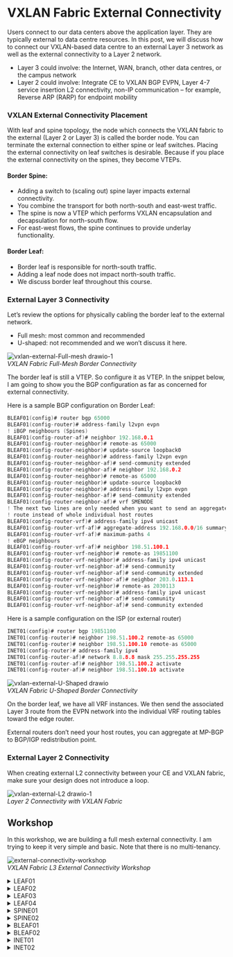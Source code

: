 # VXLAN Fabric External Connectivity
Users connect to our data centers above the application layer. They are typically external to data centre resources. In this post, we will discuss how to connect our VXLAN-based data centre to an external Layer 3 network as well as the external connectivity to a Layer 2 network.

  * Layer 3 could involve: the Internet, WAN, branch, other data centres, or the campus network
  * Layer 2 could involve: Integrate CE to VXLAN BGP EVPN, Layer 4-7 service insertion L2 connectivity, non-IP communication – for example, Reverse ARP (RARP) for endpoint mobility

### VXLAN External Connectivity Placement
With leaf and spine topology, the node which connects the VXLAN fabric to the external (Layer 2 or Layer 3) is called the border node. You can terminate the external connection to either spine or leaf switches. Placing the external connectivity on leaf switches is desirable. Because if you place the external connectivity on the spines, they become VTEPs.

#### Border Spine:

* Adding a switch to (scaling out) spine layer impacts external connectivity.
* You combine the transport for both north-south and east-west traffic.
* The spine is now a VTEP which performs VXLAN encapsulation and decapsulation for north-south flow.
* For east-west flows, the spine continues to provide underlay functionality.

#### Border Leaf:

* Border leaf is responsible for north-south traffic.
* Adding a leaf node does not impact north-south traffic.
* We discuss border leaf throughout this course.

### External Layer 3 Connectivity

Let’s review the options for physically cabling the border leaf to the external network.
* Full mesh: most common and recommended
* U-shaped: not recommended and we won’t discuss it here.

![vxlan-external-Full-mesh drawio-1](https://user-images.githubusercontent.com/31813625/232337073-648f071c-df59-4c40-af91-80df7140dbd4.svg)
<br /> *VXLAN Fabric Full-Mesh Border Connectivity*

The border leaf is still a VTEP. So configure it as VTEP. In the snippet below, I am going to show you the BGP configuration as far as concerned for external connectivity.

Here is a sample BGP configuration on Border Leaf:

```c
BLEAF01(config)# router bgp 65000
BLEAF01(config-router)# address-family l2vpn evpn
! iBGP neighbours (Spines)
BLEAF01(config-router-af)# neighbor 192.168.0.1
BLEAF01(config-router-neighbor)# remote-as 65000
BLEAF01(config-router-neighbor)# update-source loopback0
BLEAF01(config-router-neighbor)# address-family l2vpn evpn
BLEAF01(config-router-neighbor-af)# send-community extended
BLEAF01(config-router-neighbor-af)# neighbor 192.168.0.2
BLEAF01(config-router-neighbor)# remote-as 65000
BLEAF01(config-router-neighbor)# update-source loopback0
BLEAF01(config-router-neighbor)# address-family l2vpn evpn
BLEAF01(config-router-neighbor-af)# send-community extended
BLEAF01(config-router-neighbor-af)# vrf SMENODE
! The next two lines are only needed when you want to send an aggregate
! route instead of whole individual host routes
BLEAF01(config-router-vrf)# address-family ipv4 unicast
BLEAF01(config-router-vrf-af)# aggregate-address 192.168.0.0/16 summary-only
BLEAF01(config-router-vrf-af)# maximum-paths 4
! eBGP neighbours
BLEAF01(config-router-vrf-af)# neighbor 198.51.100.1
BLEAF01(config-router-vrf-neighbor)# remote-as 19851100
BLEAF01(config-router-vrf-neighbor)# address-family ipv4 unicast
BLEAF01(config-router-vrf-neighbor-af)# send-community
BLEAF01(config-router-vrf-neighbor-af)# send-community extended
BLEAF01(config-router-vrf-neighbor-af)# neighbor 203.0.113.1
BLEAF01(config-router-vrf-neighbor)# remote-as 2030113
BLEAF01(config-router-vrf-neighbor)# address-family ipv4 unicast
BLEAF01(config-router-vrf-neighbor-af)# send-community
BLEAF01(config-router-vrf-neighbor-af)# send-community extended
```
Here is a sample configuration on the ISP (or external router)
```c
INET01(config)# router bgp 19851100
INET01(config-router)# neighbor 198.51.100.2 remote-as 65000
INET01(config-router)# neighbor 198.51.100.10 remote-as 65000
INET01(config-router)# address-family ipv4
INET01(config-router-af)# network 8.8.8.8 mask 255.255.255.255
INET01(config-router-af)# neighbor 198.51.100.2 activate
INET01(config-router-af)# neighbor 198.51.100.10 activate
```


![vxlan-external-U-Shaped drawio](https://user-images.githubusercontent.com/31813625/232337233-fe3b9a48-4d4c-42aa-a8dc-3dec5a80d630.svg)
<br /> *VXLAN Fabric U-Shaped Border Connectivity*

On the border leaf, we have all VRF instances. We then send the associated Layer 3 route from the EVPN network into the individual VRF routing tables toward the edge router.

External routers don’t need your host routes, you can aggregate at MP-BGP to BGP/IGP redistribution point.

### External Layer 2 Connectivity
When creating external L2 connectivity between your CE and VXLAN fabric, make sure your design does not introduce a loop.

![vxlan-external-L2 drawio-1](https://user-images.githubusercontent.com/31813625/232337376-04d304a5-704c-43f1-afac-7064baea03ff.svg)
<br /> *Layer 2 Connectivity with VXLAN Fabric*

## Workshop
In this workshop, we are building a full mesh external connectivity. I am trying to keep it very simple and basic. Note that there is no multi-tenancy.

![external-connectivity-workshop](https://user-images.githubusercontent.com/31813625/232337435-1fed07e1-cb8f-4132-8f97-93a5ac587dd0.jpg)
<br /> *VXLAN Fabric L3 External Connectivity Workshop*

<details>
 
<summary>LEAF01</summary>

```elixir
hostname LEAF01

nv overlay evpn
feature bgp
feature pim
feature isis
feature fabric forwarding
feature interface-vlan
feature vn-segment-vlan-based
feature nv overlay

fabric forwarding anycast-gateway-mac 0001.0001.0001
ip pim rp-address 192.168.0.254 group-list 224.0.0.0/4
ip pim ssm range 232.0.0.0/8
vlan 1,100,200,3967
vlan 100
  vn-segment 20100
vlan 200
  vn-segment 20200
vlan 3967
  name L3VNI
  vn-segment 23967

vrf context SMENODE
  vni 23967
  rd auto
  address-family ipv4 unicast
    route-target both auto
    route-target both auto evpn

interface Vlan100
  no shutdown
  vrf member SMENODE
  ip address 192.168.100.254/24
  fabric forwarding mode anycast-gateway

interface Vlan200
  no shutdown
  vrf member SMENODE
  ip address 192.168.200.254/24
  fabric forwarding mode anycast-gateway

interface Vlan3967
  no shutdown
  vrf member SMENODE
  ip forward

interface nve1
  no shutdown
  host-reachability protocol bgp
  source-interface loopback1
  member vni 20100
    mcast-group 239.1.1.100
  member vni 20200
    mcast-group 239.1.1.200
  member vni 23967 associate-vrf

interface Ethernet1/1
  description FABRIC
  no switchport
  medium p2p
  ip unnumbered loopback0
  ip router isis UNDERLAY
  ip pim sparse-mode
  no shutdown

interface Ethernet1/2
  description FABRIC
  no switchport
  medium p2p
  ip unnumbered loopback0
  ip router isis UNDERLAY
  ip pim sparse-mode
  no shutdown

interface Ethernet1/41
  switchport access vlan 100
  spanning-tree port type edge

interface Ethernet1/42
  switchport access vlan 200
  spanning-tree port type edge

interface loopback0
  ip address 192.168.1.1/32
  ip router isis UNDERLAY
  ip pim sparse-mode

interface loopback1
  description NVE
  ip address 192.168.250.1/32
  ip router isis UNDERLAY
  ip pim sparse-mode

router isis UNDERLAY
  net 49.0000.0000.1001.00
  is-type level-2
router bgp 65000
  neighbor 192.168.0.1
    remote-as 65000
    update-source loopback0
    address-family l2vpn evpn
      send-community extended
  neighbor 192.168.0.2
    remote-as 65000
    update-source loopback0
    address-family l2vpn evpn
      send-community extended
evpn
  vni 20100 l2
    rd auto
    route-target import auto
    route-target export auto
  vni 20200 l2
    rd auto
    route-target import auto
    route-target export auto
```

</details>

<details>

<summary>LEAF02</summary>

```elixir
hostname LEAF02

nv overlay evpn
feature bgp
feature pim
feature isis
feature fabric forwarding
feature interface-vlan
feature vn-segment-vlan-based
feature nv overlay

fabric forwarding anycast-gateway-mac 0001.0001.0001
ip pim rp-address 192.168.0.254 group-list 224.0.0.0/4
ip pim ssm range 232.0.0.0/8
vlan 1,100,200,3967
vlan 100
  vn-segment 20100
vlan 200
  vn-segment 20200
vlan 3967
  name L3VNI
  vn-segment 23967

vrf context SMENODE
  vni 23967
  rd auto
  address-family ipv4 unicast
    route-target both auto
    route-target both auto evpn

interface Vlan100
  no shutdown
  vrf member SMENODE
  ip address 192.168.100.254/24
  fabric forwarding mode anycast-gateway

interface Vlan200
  no shutdown
  vrf member SMENODE
  ip address 192.168.200.254/24
  fabric forwarding mode anycast-gateway

interface Vlan3967
  no shutdown
  vrf member SMENODE
  ip forward

interface nve1
  no shutdown
  host-reachability protocol bgp
  source-interface loopback1
  member vni 20100
    mcast-group 239.1.1.100
  member vni 20200
    mcast-group 239.1.1.200
  member vni 23967 associate-vrf

interface Ethernet1/1
  description FABRIC
  no switchport
  medium p2p
  ip unnumbered loopback0
  ip router isis UNDERLAY
  ip pim sparse-mode
  no shutdown

interface Ethernet1/2
  description FABRIC
  no switchport
  medium p2p
  ip unnumbered loopback0
  ip router isis UNDERLAY
  ip pim sparse-mode
  no shutdown

interface Ethernet1/41
  switchport access vlan 100
  spanning-tree port type edge

interface Ethernet1/42
  switchport access vlan 200
  spanning-tree port type edge

interface mgmt0
  vrf member management

interface loopback0
  ip address 192.168.1.2/32
  ip router isis UNDERLAY
  ip pim sparse-mode

interface loopback1
  description NVE
  ip address 192.168.250.2/32
  ip router isis UNDERLAY
  ip pim sparse-mode

router isis UNDERLAY
  net 49.0000.0000.1002.00
  is-type level-2
router bgp 65000
  neighbor 192.168.0.1
    remote-as 65000
    update-source loopback0
    address-family l2vpn evpn
      send-community extended
  neighbor 192.168.0.2
    remote-as 65000
    update-source loopback0
    address-family l2vpn evpn
      send-community extended
evpn
  vni 20100 l2
    rd auto
    route-target import auto
    route-target export auto
  vni 20200 l2
    rd auto
    route-target import auto
    route-target export auto
```    
</details>

<details>

<summary>LEAF03</summary>

```elixir
hostname LEAF03

nv overlay evpn
feature bgp
feature pim
feature isis
feature fabric forwarding
feature interface-vlan
feature vn-segment-vlan-based
feature nv overlay

fabric forwarding anycast-gateway-mac 0001.0001.0001
ip pim rp-address 192.168.0.254 group-list 224.0.0.0/4
ip pim ssm range 232.0.0.0/8
vlan 1,100,200,3967
vlan 100
  vn-segment 20100
vlan 200
  vn-segment 20200
vlan 3967
  name L3VNI
  vn-segment 23967

vrf context SMENODE
  vni 23967
  rd auto
  address-family ipv4 unicast
    route-target both auto
    route-target both auto evpn

interface Vlan100
  no shutdown
  vrf member SMENODE
  ip address 192.168.100.254/24
  fabric forwarding mode anycast-gateway

interface Vlan200
  no shutdown
  vrf member SMENODE
  ip address 192.168.200.254/24
  fabric forwarding mode anycast-gateway

interface Vlan3967
  no shutdown
  vrf member SMENODE
  ip forward

interface nve1
  no shutdown
  host-reachability protocol bgp
  source-interface loopback1
  member vni 20100
    mcast-group 239.1.1.100
  member vni 20200
    mcast-group 239.1.1.200
  member vni 23967 associate-vrf

interface Ethernet1/1
  description FABRIC
  no switchport
  medium p2p
  ip unnumbered loopback0
  ip router isis UNDERLAY
  ip pim sparse-mode
  no shutdown

interface Ethernet1/2
  description FABRIC
  no switchport
  medium p2p
  ip unnumbered loopback0
  ip router isis UNDERLAY
  ip pim sparse-mode
  no shutdown

interface Ethernet1/41
  switchport access vlan 100
  spanning-tree port type edge

interface Ethernet1/42
  switchport access vlan 200
  spanning-tree port type edge

interface loopback0
  ip address 192.168.1.3/32
  ip router isis UNDERLAY
  ip pim sparse-mode

interface loopback1
  description NVE
  ip address 192.168.250.3/32
  ip router isis UNDERLAY
  ip pim sparse-mode

router isis UNDERLAY
  net 49.0000.0000.1003.00
  is-type level-2
router bgp 65000
  neighbor 192.168.0.1
    remote-as 65000
    update-source loopback0
    address-family l2vpn evpn
      send-community extended
  neighbor 192.168.0.2
    remote-as 65000
    update-source loopback0
    address-family l2vpn evpn
      send-community extended
evpn
  vni 20100 l2
    rd auto
    route-target import auto
    route-target export auto
  vni 20200 l2
    rd auto
    route-target import auto
    route-target export auto
```
</details>

<details>

<summary>LEAF04</summary>

```elixir
hostname LEAF04

nv overlay evpn
feature bgp
feature pim
feature isis
feature fabric forwarding
feature interface-vlan
feature vn-segment-vlan-based
feature nv overlay

fabric forwarding anycast-gateway-mac 0001.0001.0001
ip pim rp-address 192.168.0.254 group-list 224.0.0.0/4
ip pim ssm range 232.0.0.0/8
vlan 1,100,200,3967
vlan 100
  vn-segment 20100
vlan 200
  vn-segment 20200
vlan 3967
  name L3VNI
  vn-segment 23967

vrf context SMENODE
  vni 23967
  rd auto
  address-family ipv4 unicast
    route-target both auto
    route-target both auto evpn

interface Vlan100
  no shutdown
  vrf member SMENODE
  ip address 192.168.100.254/24
  fabric forwarding mode anycast-gateway

interface Vlan200
  no shutdown
  vrf member SMENODE
  ip address 192.168.200.254/24
  fabric forwarding mode anycast-gateway

interface Vlan3967
  no shutdown
  vrf member SMENODE
  ip forward

interface nve1
  no shutdown
  host-reachability protocol bgp
  source-interface loopback1
  member vni 20100
    mcast-group 239.1.1.100
  member vni 20200
    mcast-group 239.1.1.200
  member vni 23967 associate-vrf

interface Ethernet1/1
  description FABRIC
  no switchport
  medium p2p
  ip unnumbered loopback0
  ip router isis UNDERLAY
  ip pim sparse-mode
  no shutdown

interface Ethernet1/2
  description FABRIC
  no switchport
  medium p2p
  ip unnumbered loopback0
  ip router isis UNDERLAY
  ip pim sparse-mode
  no shutdown

interface Ethernet1/41
  switchport access vlan 100
  spanning-tree port type edge

interface Ethernet1/42
  switchport access vlan 200
  spanning-tree port type edge

interface loopback0
  ip address 192.168.1.4/32
  ip router isis UNDERLAY
  ip pim sparse-mode

interface loopback1
  description NVE
  ip address 192.168.250.4/32
  ip router isis UNDERLAY
  ip pim sparse-mode

router isis UNDERLAY
  net 49.0000.0000.1004.00
  is-type level-2
router bgp 65000
  neighbor 192.168.0.1
    remote-as 65000
    update-source loopback0
    address-family l2vpn evpn
      send-community extended
  neighbor 192.168.0.2
    remote-as 65000
    update-source loopback0
    address-family l2vpn evpn
      send-community extended
evpn
  vni 20100 l2
    rd auto
    route-target import auto
    route-target export auto
  vni 20200 l2
    rd auto
    route-target import auto
    route-target export auto
```
</details>

<details>

<summary>SPINE01</summary>

```elixir
hostname SPINE01

nv overlay evpn
feature bgp
feature pim
feature isis

ip pim rp-address 192.168.0.254 group-list 224.0.0.0/4
ip pim ssm range 232.0.0.0/8
ip pim anycast-rp 192.168.0.254 192.168.0.1
ip pim anycast-rp 192.168.0.254 192.168.0.2

interface Ethernet1/1
  description FABRIC
  medium p2p
  ip unnumbered loopback0
  ip router isis UNDERLAY
  ip pim sparse-mode
  no shutdown

interface Ethernet1/2
  description FABRIC
  medium p2p
  ip unnumbered loopback0
  ip router isis UNDERLAY
  ip pim sparse-mode
  no shutdown

interface Ethernet1/3
  description FABRIC
  medium p2p
  ip unnumbered loopback0
  ip router isis UNDERLAY
  ip pim sparse-mode
  no shutdown

interface Ethernet1/4
  description FABRIC
  medium p2p
  ip unnumbered loopback0
  ip router isis UNDERLAY
  ip pim sparse-mode
  no shutdown

interface Ethernet1/5
  description FABRIC
  medium p2p
  ip unnumbered loopback0
  ip router isis UNDERLAY
  ip pim sparse-mode
  no shutdown

interface Ethernet1/6
  description FABRIC
  medium p2p
  ip unnumbered loopback0
  ip router isis UNDERLAY
  ip pim sparse-mode
  no shutdown

interface loopback0
  ip address 192.168.0.1/32
  ip router isis UNDERLAY
  ip pim sparse-mode

interface loopback254
  ip address 192.168.0.254/32
  ip router isis UNDERLAY
  ip pim sparse-mode

router isis UNDERLAY
  net 49.0000.0000.0001.00
  is-type level-2
router bgp 65000
  template peer-policy RR_PEER_POLICY
    send-community extended
    route-reflector-client
  template peer-session RR_PEER_SESSION
    remote-as 65000
    update-source loopback0
  neighbor 192.168.1.1
    inherit peer-session RR_PEER_SESSION
    address-family l2vpn evpn
      inherit peer-policy RR_PEER_POLICY 1
  neighbor 192.168.1.2
    inherit peer-session RR_PEER_SESSION
    address-family l2vpn evpn
      inherit peer-policy RR_PEER_POLICY 1
  neighbor 192.168.1.3
    inherit peer-session RR_PEER_SESSION
    address-family l2vpn evpn
      inherit peer-policy RR_PEER_POLICY 1
  neighbor 192.168.1.4
    inherit peer-session RR_PEER_SESSION
    address-family l2vpn evpn
      inherit peer-policy RR_PEER_POLICY 1
  neighbor 192.168.4.252
    inherit peer-session RR_PEER_SESSION
    address-family l2vpn evpn
      inherit peer-policy RR_PEER_POLICY 1
  neighbor 192.168.4.253
    inherit peer-session RR_PEER_SESSION
    address-family l2vpn evpn
      inherit peer-policy RR_PEER_POLICY 1
```
</details>

<details>

<summary>SPINE02</summary>

```elixir
hostname SPINE02

nv overlay evpn
feature bgp
feature pim
feature isis

ip pim rp-address 192.168.0.254 group-list 224.0.0.0/4
ip pim ssm range 232.0.0.0/8
ip pim anycast-rp 192.168.0.254 192.168.0.1
ip pim anycast-rp 192.168.0.254 192.168.0.2

interface Ethernet1/1
  description FABRIC
  medium p2p
  ip unnumbered loopback0
  ip router isis UNDERLAY
  ip pim sparse-mode
  no shutdown

interface Ethernet1/2
  description FABRIC
  medium p2p
  ip unnumbered loopback0
  ip router isis UNDERLAY
  ip pim sparse-mode
  no shutdown

interface Ethernet1/3
  description FABRIC
  medium p2p
  ip unnumbered loopback0
  ip router isis UNDERLAY
  ip pim sparse-mode
  no shutdown

interface Ethernet1/4
  description FABRIC
  medium p2p
  ip unnumbered loopback0
  ip router isis UNDERLAY
  ip pim sparse-mode
  no shutdown

interface Ethernet1/5
  description FABRIC
  medium p2p
  ip unnumbered loopback0
  ip router isis UNDERLAY
  ip pim sparse-mode
  no shutdown

interface Ethernet1/6
  description FABRIC
  medium p2p
  ip unnumbered loopback0
  ip router isis UNDERLAY
  ip pim sparse-mode
  no shutdown

interface loopback0
  ip address 192.168.0.2/32
  ip router isis UNDERLAY
  ip pim sparse-mode

interface loopback254
  ip address 192.168.0.254/32
  ip router isis UNDERLAY
  ip pim sparse-mode

router isis UNDERLAY
  net 49.0000.0000.0002.00
  is-type level-2
router bgp 65000
  template peer-policy RR_PEER_POLICY
    send-community extended
    route-reflector-client
  template peer-session RR_PEER_SESSION
    remote-as 65000
    update-source loopback0
  neighbor 192.168.1.1
    inherit peer-session RR_PEER_SESSION
    address-family l2vpn evpn
      inherit peer-policy RR_PEER_POLICY 1
  neighbor 192.168.1.2
    inherit peer-session RR_PEER_SESSION
    address-family l2vpn evpn
      inherit peer-policy RR_PEER_POLICY 1
  neighbor 192.168.1.3
    inherit peer-session RR_PEER_SESSION
    address-family l2vpn evpn
      inherit peer-policy RR_PEER_POLICY 1
  neighbor 192.168.1.4
    inherit peer-session RR_PEER_SESSION
    address-family l2vpn evpn
      inherit peer-policy RR_PEER_POLICY 1
  neighbor 192.168.4.252
    inherit peer-session RR_PEER_SESSION
    address-family l2vpn evpn
      inherit peer-policy RR_PEER_POLICY 1
  neighbor 192.168.4.253
    inherit peer-session RR_PEER_SESSION
    address-family l2vpn evpn
      inherit peer-policy RR_PEER_POLICY 1
```
</details>

<details>

<summary>BLEAF01</summary>

```elixir
hostname BLEAF01

nv overlay evpn
feature bgp
feature pim
feature isis
feature fabric forwarding
feature interface-vlan
feature vn-segment-vlan-based
feature nv overlay

ip pim ssm range 232.0.0.0/8
vlan 1,3967
vlan 3967
  vn-segment 23967

vrf context SMENODE
  vni 23967
  rd auto
  address-family ipv4 unicast
    route-target both auto
    route-target both auto evpn

interface Vlan3967
  no shutdown
  vrf member SMENODE
  ip forward

interface nve1
  no shutdown
  host-reachability protocol bgp
  source-interface loopback1
  member vni 20100
    mcast-group 239.1.1.100
  member vni 20200
    mcast-group 239.1.1.200
  member vni 23967 associate-vrf

interface Ethernet1/1
  description FABRIC
  no switchport
  medium p2p
  ip unnumbered loopback0
  ip router isis UNDERLAY
  ip pim sparse-mode
  no shutdown

interface Ethernet1/2
  description FABRIC
  no switchport
  medium p2p
  ip unnumbered loopback0
  ip router isis UNDERLAY
  ip pim sparse-mode
  no shutdown

interface Ethernet1/11
  no switchport
  vrf member SMENODE
  ip address 198.51.100.2/29
  no shutdown

interface Ethernet1/12
  no switchport
  vrf member SMENODE
  ip address 203.0.113.2/29
  no shutdown

interface loopback0
  ip address 192.168.4.252/32
  ip router isis UNDERLAY
  ip pim sparse-mode

interface loopback1
  description NVE
  ip address 192.168.253.252/32
  ip router isis UNDERLAY
  ip pim sparse-mode

router isis UNDERLAY
  net 49.0000.0000.2001.00
  is-type level-2
router bgp 65000
  address-family l2vpn evpn
  neighbor 192.168.0.1
    remote-as 65000
    update-source loopback0
    address-family l2vpn evpn
      send-community extended
  neighbor 192.168.0.2
    remote-as 65000
    update-source loopback0
    address-family l2vpn evpn
      send-community extended
  vrf SMENODE
    address-family ipv4 unicast
      aggregate-address 192.168.0.0/16 summary-only
    neighbor 198.51.100.1
      remote-as 19851100
      address-family ipv4 unicast
        send-community
        send-community extended
    neighbor 203.0.113.1
      remote-as 2030113
      address-family ipv4 unicast
        send-community
        send-community extended
evpn
  vni 20100 l2
    rd auto
    route-target import auto
    route-target export auto
  vni 20200 l2
    rd auto
    route-target import auto
    route-target export auto
```
</details>

<details>

<summary>BLEAF02</summary>

```elixir
hostname BLEAF02

nv overlay evpn
feature bgp
feature pim
feature isis
feature fabric forwarding
feature interface-vlan
feature vn-segment-vlan-based
feature nv overlay

ip pim ssm range 232.0.0.0/8
vlan 1,3967
vlan 3967
  vn-segment 23967

vrf context SMENODE
  vni 23967
  rd auto
  address-family ipv4 unicast
    route-target both auto
    route-target both auto evpn

interface Vlan3967
  no shutdown
  vrf member SMENODE
  ip forward

interface nve1
  no shutdown
  host-reachability protocol bgp
  source-interface loopback1
  member vni 20100
    mcast-group 239.1.1.100
  member vni 20200
    mcast-group 239.1.1.200
  member vni 23967 associate-vrf

interface Ethernet1/1
  description FABRIC
  no switchport
  medium p2p
  ip unnumbered loopback0
  ip router isis UNDERLAY
  ip pim sparse-mode
  no shutdown

interface Ethernet1/2
  description FABRIC
  no switchport
  medium p2p
  ip unnumbered loopback0
  ip router isis UNDERLAY
  ip pim sparse-mode
  no shutdown

interface Ethernet1/11
  no switchport
  vrf member SMENODE
  ip address 198.51.100.10/29
  no shutdown

interface Ethernet1/12
  no switchport
  vrf member SMENODE
  ip address 203.0.113.10/29
  no shutdown

interface mgmt0
  vrf member management

interface loopback0
  ip address 192.168.4.253/32
  ip router isis UNDERLAY
  ip pim sparse-mode

interface loopback1
  description NVE
  ip address 192.168.253.253/32
  ip router isis UNDERLAY
  ip pim sparse-mode

router isis UNDERLAY
  net 49.0000.0000.2002.00
  is-type level-2
router bgp 65000
  address-family l2vpn evpn
  neighbor 192.168.0.1
    remote-as 65000
    update-source loopback0
    address-family l2vpn evpn
      send-community extended
  neighbor 192.168.0.2
    remote-as 65000
    update-source loopback0
    address-family l2vpn evpn
      send-community extended
  vrf SMENODE
    address-family ipv4 unicast
      aggregate-address 192.168.0.0/16 summary-only
    neighbor 198.51.100.9
      remote-as 19851100
      address-family ipv4 unicast
        send-community
        send-community extended
    neighbor 203.0.113.9
      remote-as 2030113
      address-family ipv4 unicast
        send-community
        send-community extended
evpn
  vni 20100 l2
    rd auto
    route-target import auto
    route-target export auto
  vni 20200 l2
    rd auto
    route-target import auto
    route-target export auto
```
</details>

<details>

<summary>INET01</summary>

```elixir
hostname INET01

interface Loopback0
 ip address 8.8.8.8 255.255.255.255

interface Loopback1
 ip address 1.1.1.1 255.255.255.255

interface Ethernet0/0
 ip address 198.51.100.1 255.255.255.252

interface Ethernet0/1
 ip address 198.51.100.9 255.255.255.252

router bgp 19851100
 bgp log-neighbor-changes
 neighbor 198.51.100.2 remote-as 65000
 neighbor 198.51.100.10 remote-as 65000
 address-family ipv4
  network 1.1.1.1 mask 255.255.255.255
  network 8.8.8.8 mask 255.255.255.255
  neighbor 198.51.100.2 activate
  neighbor 198.51.100.10 activate
 exit-address-family
```
</details>

<details>

<summary>INET02</summary>

```elixir
hostname INET02

interface Loopback0
 ip address 4.2.2.4 255.255.255.255

interface Ethernet0/0
 ip address 203.0.113.1 255.255.255.248

interface Ethernet0/1
 ip address 203.0.113.9 255.255.255.248

router bgp 2030113
 bgp log-neighbor-changes
 neighbor 203.0.113.2 remote-as 65000
 neighbor 203.0.113.10 remote-as 65000
 address-family ipv4
  network 4.2.2.4 mask 255.255.255.255
  neighbor 203.0.113.2 activate
  neighbor 203.0.113.10 activate
 exit-address-family
```
</details>
